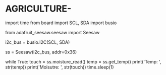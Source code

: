 # AGRICULTURE-
import time
from board import SCL, SDA
import busio

from adafruit_seesaw.seesaw import Seesaw

i2c_bus = busio.I2C(SCL, SDA)

ss = Seesaw(i2c_bus, addr=0x36)

while True:
    touch = ss.moisture_read()
    temp = ss.get_temp()
    print('Temp: ', str(temp))
    print('Moisutre: ', str(touch))
    time.sleep(1)

